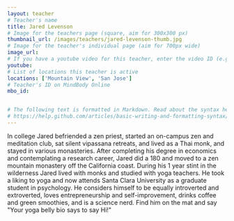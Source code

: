```yaml
---
layout: teacher
# Teacher's name
title: Jared Levenson
# Image for the teachers page (square, aim for 300x300 px)
thumbnail_url: /images/teachers/jared-levenson-thumb.jpg
# Image for the teacher's individual page (aim for 700px wide)
image_url: 
# If you have a youtube video for this teacher, enter the video ID (e.g. qaqiC84uaNg)
youtube:
# List of locations this teacher is active
locations: ['Mountain View', 'San Jose']
# Teacher's ID on MindBody Online
mbo_id:


# The following text is formatted in Markdown. Read about the syntax here:
# https://help.github.com/articles/basic-writing-and-formatting-syntax/
---
```


In college Jared befriended a zen priest, started an on-campus zen and meditation club, sat silent vipassana retreats, and lived as a Thai monk, and stayed in various monasteries. After completing his degree in economics and contemplating a research career, Jared did a 180 and moved to a zen mountain monastery off the California coast. During his 1 year stint in the wilderness Jared lived with monks and studied with yoga teachers. He took a liking to yoga and now attends Santa Clara University as a graduate student in psychology. He considers himself to be equally introverted and extroverted, loves entrepreneurship and self-improvement, drinks coffee and green smoothies, and is a science nerd. Find him on the mat and say "Your yoga belly bio says to say Hi!"
